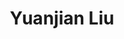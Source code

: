 ---
title: "Yuanjian Liu"
image: "yuanjian.jpg"
position: "Graduate Student"
department: "Department of Computer Science"
institution: "University of Chicago"
ranking: 34
email: "yuanjian@uchicago.edu"
google_scholar: "https://scholar.google.com/citations?user=ySsx2bYAAAAJ&hl=en"
linkedin: "https://www.linkedin.com/in/yuanjian-liu-a287371a1/"
orcid: "https://orcid.org/0000-0003-0994-2902"
web: "https://www.yuanjianliu.net/"
---